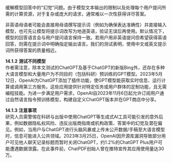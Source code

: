 缓解模型回答中的“幻觉”问题。由于模型文本输出的限制以及处理每个用户提问所需的计算资源，对于复杂或庞大的请求，通常难以一次性获得详尽答案。

非英语母语者可能会直接用母语撰写提示词（例如为确保表达准确性）并直接输入模型，也可先让模型将提示词改写为地道英语，验证无误后再使用。默认情况下，模型的回答语言会与用户提问语言保持一致。若用户用非英语提问但希望获得英语回答，则需在提示词中明确指定输出语言。我们的测试表明，使用中文或英文提示词所获得答案的质量相近。

**14.1.2** **测试不同模型**  
作者需注意，除本文测试的ChatGPT及基于ChatGPT的新版Bing外，还存在多种大语言模型和大量用户为不同目的（包括科研）预训练的GPT模型。2023年5月12日，OpenAI为ChatGPT添加了插件功能，使GPT模型能获取实时信息、运行计算或调用第三方服务。这些应用提供针对特定任务或用户群体的定制功能，且无需编程技能。为进一步满足用户需求，OpenAI自2023年11月6日起允许订阅用户通过自然语言指令预训练模型，构建自定义ChatGPT版本并在GPT商店中分享。

**14.1.3** **注意事项**  
研究人员需警惕在科研与出版中使用ChatGPT等生成式AI工具可能引发的意外后果，例如数据隐私权风险、违反出版商指南或机构政策、答案中的幻觉及潜在偏见。例如，当用户与ChatGPT进行头脑风暴或上传未公开数据/手稿至大语言模型时，信息可能进入公共领域。2023年3月25日，OpenAI因开源库漏洞导致部分用户可见他人聊天记录标题而暂时关闭ChatGPT，约1.2%的ChatGPT Plus用户可能遭遇数据泄露。在此事件前，ChatPDF创始人曾在推特宣传其应用使用量达30万。